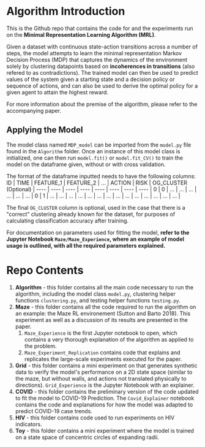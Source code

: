 # Algorithm Introduction

This is the Github repo that contains the code for and the experiments run on the **Minimal Representation Learning Algorithm (MRL)**. 

Given a dataset with continuous state-action transitions across a number of steps, the model attempts to learn the minimal representation Markov Decision Process (MDP) that captures the dynamics of the environment solely by clustering datapoints based on **incoherences in transitions** (also refered to as contradictions). The trained model can then be used to predict values of the system given a starting state and a decision policy or sequence of actions, and can also be used to derive the optimal policy for a given agent to attain the highest reward.

For more information about the premise of the algorithm, please refer to the accompanying paper.

## Applying the Model
The model class named `MDP_model` can be imported from the `model.py` file found in the `Algorithm` folder. Once an instance of this model class is initialized, one can then run `model.fit()` or `model.fit_CV()` to train the model on the dataframe given, without or with cross validation. 

The format of the dataframe inputted needs to have the following columns: 
ID | TIME | FEATURE_1 | FEATURE_2 | ... | ACTION | RISK | OG_CLUSTER (Optional) |
---- | ---- | ---- | ---- | ---- | ---- | ---- | ---- | 
0 | 0 | ... | ... | ... | ... | ... | ... | 
0 | 1 | ... | ... | ... | ... | ... | ... | 
... | ... | ... | ... | ... | ... | ... | ... | 

The final `OG_CLUSTER` column is optional, used in the case that there is a "correct" clustering already known for the dataset, for purposes of calculating classification accuracy after training. 

For documentation on parameters used for fitting the model, **refer to the Jupyter Notebook `Maze/Maze_Experience`, where an example of model usage is outlined, with all the required parameters explained.**

# Repo Contents

1. **Algorithm** - this folder contains all the main code necessary to run the algorithm, including the model class `model.py`, clustering helper functions `clustering.py`, and testing helper functions `testing.py`. 
1. **Maze** - this folder contains all the code required to run the algorithm on an example: the Maze RL environement (Sutton and Barto 2018). This experiment as well as a discussion of its results are presented in the paper.
    1. `Maze_Experience` is the first Jupyter notebook to open, which contains a very thorough explanation of the algorithm as applied to the problem.
    1. `Maze_Experiment_Replication` contains code that explains and replicates the large-scale experiments executed for the paper.
1. **Grid** - this folder contains a mini experiment on that generates synthetic data to verify the model's performance on a 2D state space (similar to the maze, but without walls, and actions not translated physically to directions). `Grid_Experience` is the Jupyter Notebook with an explainer.
1. **COVID** - this folder contains the preliminary version of the code updated to fit the model to COVID-19 Prediction. The `Covid_Explainer` notebook contains the code and explanations for how the model was adapted to predict COVID-19 case trends.
1. **HIV** - this folder contains code used to run experiments on HIV indicators. 
1. **Toy** - this folder contains a mini experiment where the model is trained on a state space of concentric circles of expanding radii. 
